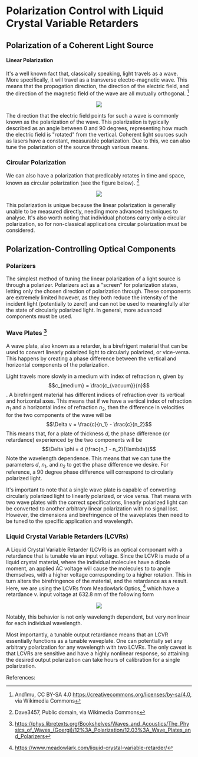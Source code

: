 # Polarization Control with Liquid Crystal Variable Retarders

## Polarization of a Coherent Light Source

#### Linear Polarization
It's a well known fact that, classically speaking, light travels as a wave. More specifically, it will travel as a transverse electro-magnetic wave. This means that the propogation direction, the direction of the electric field, and the direction of the magnetic field of the wave are all mutually orthogonal. [^1]

<p align="center">
  <img src="https://upload.wikimedia.org/wikipedia/commons/9/99/EM-Wave.gif" />
</p>

The direction that the electric field points for such a wave is commonly known as the polarization of the wave. This polarization is typically described as an angle between 0 and 90 degrees, representing how much the electric field is "rotated" from the vertical. Coherent light sources such as lasers have a constant, measurable polarization. Due to this, we can also tune the polarization of the source through various means.

### Circular Polarization

We can also have a polarization that predicably rotates in time and space, known as circular polarization (see the figure below). [^2] 

<p align="center">
  <img src="https://upload.wikimedia.org/wikipedia/commons/d/d1/Circular.Polarization.Circularly.Polarized.Light_Left.Hand.Animation.305x190.255Colors.gif" />
</p>

This polarization is unique because the linear polarization is generally unable to be measured directly, needing more advanced techniques to analyse. It's also worth noting that individual photons carry only a circular polarization, so for non-classical applications circular polarization must be considered.

## Polarization-Controlling Optical Components

### Polarizers

The simplest method of tuning the linear polarization of a light source is through a polarizer. Polarizers act as a "screen" for polarization states, letting only the chosen direction of polarization through. These components are extremely limited however, as they both reduce the intensity of the incident light (potentially to zero!) and can not be used to meaningfully alter the state of circularly polarized light. In general, more advanced components must be used.

### Wave Plates  [^3]

A wave plate, also known as a retarder, is a birefrigent material that can be used to convert linearly polarized light to circularly polarized, or vice-versa. This happens by creating a phase difference between the vertical and horizontal components of the polarization.

Light travels more slowly in a medium with index of refraction n, given by $$c_{medium} = \frac{c_{vacuum}}{n}$$. A birefringent material has different indices of refraction over its vertical and horizontal axes. This means that if we have a vertical index of refraction $n_1$ and a horizontal index of refraction $n_2$, then the difference in velocities for the two components of the wave will be $$\Delta v = \frac{c}{n_1} - \frac{c}{n_2}$$ This means that, for a plate of thickness $d$, the phase difference (or retardance) experienced by the two components will be  $$\Delta \phi = d (\frac{n_1 - n_2}{\lambda})$$ Note the wavelength dependence. This means that we can tune the parameters $d$, $n_1$, and $n_2$ to get the phase difference we desire. For reference, a 90 degree phase difference will correspond to circularly polarized light.

It's important to note that a single wave plate is capable of converting circularly polarized light to linearly polarized, or vice versa. That means with two wave plates with the correct specifications, linearly polarized light can be converted to another arbitrary linear polarization with no signal lost. However, the dimensions and birefringence of the waveplates then need to be tuned to the specific application and wavelength.

### Liquid Crystal Variable Retarders (LCVRs)

A Liquid Crystal Variable Retarder (LCVR) is an optical componant with a retardance that is tunable via an input voltage. Since the LCVR is made of a liquid crystal material, where the individual molecules have a dipole moment, an applied AC voltage will cause the molecules to to angle themselves, with a higher voltage corresponding to a higher rotation. This in turn alters the birefringence of the material, and the retardance as a result. Here, we are using the LCVRs from Meadowlark Optics, [^4] which have a retardance v. input voltage at 632.8 nm of the following form

<p align="center">
  <img src="https://github.com/ubsuny/ML_LCVR-CP2P2024/assets/94491866/d70d3735-3cae-4929-9783-db2b17f0f090" />
</p>

Notably, this behavior is not only wavelength dependent, but very nonlinear for each individual wavelength.

Most importantly, a tunable output retardance means that an LCVR essentially functions as a tunable waveplate. One can potentially set any arbitrary polarization for any wavelength with two LCVRs. The only caveat is that LCVRs are sensitive and have a highly nonlinear response, so attaining the desired output polarization can take hours of calibration for a single polarization.



References:
[^1]: And1mu, CC BY-SA 4.0 <https://creativecommons.org/licenses/by-sa/4.0>, via Wikimedia Commons
[^2]: Dave3457, Public domain, via Wikimedia Commons
[^3]: https://phys.libretexts.org/Bookshelves/Waves_and_Acoustics/The_Physics_of_Waves_(Goergi)/12%3A_Polarization/12.03%3A_Wave_Plates_and_Polarizers
[^4]: https://www.meadowlark.com/liquid-crystal-variable-retarder/
